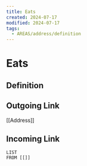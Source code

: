 ```yaml
---
title: Eats
created: 2024-07-17
modified: 2024-07-17
tags:
  - AREAS/address/definition
---
```

# Eats
## Definition

## Outgoing Link
[[Address]]
## Incoming Link
```dataview
LIST
FROM [[]]
```
